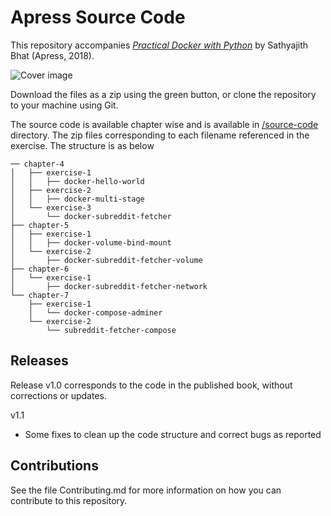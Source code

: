 # Apress Source Code

This repository accompanies [*Practical Docker with Python*](https://www.apress.com/9781484237830) by Sathyajith Bhat (Apress, 2018).

[comment]: #cover
![Cover image](9781484237830.jpg)

Download the files as a zip using the green button, or clone the repository to your machine using Git.

The source code is available chapter wise and is available in [/source-code](/source-code) directory. The zip files corresponding to each filename referenced in the exercise. The structure is as below

```
── chapter-4
│   ├── exercise-1
│   │   ├── docker-hello-world
│   ├── exercise-2
│   │   ├── docker-multi-stage
│   └── exercise-3
│       └── docker-subreddit-fetcher
├── chapter-5
│   ├── exercise-1
│   │   ├── docker-volume-bind-mount
│   └── exercise-2
│       ├── docker-subreddit-fetcher-volume
├── chapter-6
│   └── exercise-1
│       ├── docker-subreddit-fetcher-network
└── chapter-7
    ├── exercise-1
    │   └── docker-compose-adminer
    └── exercise-2
        └── subreddit-fetcher-compose
```

## Releases

Release v1.0 corresponds to the code in the published book, without corrections or updates.

v1.1

- Some fixes to clean up the code structure and correct bugs as reported

## Contributions

See the file Contributing.md for more information on how you can contribute to this repository.
